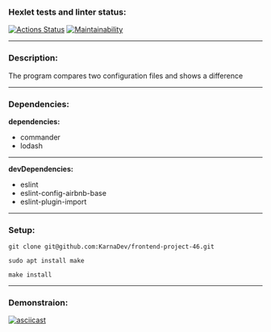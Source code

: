 ### Hexlet tests and linter status:
[![Actions Status](https://github.com/KarnaDev/frontend-project-46/actions/workflows/hexlet-check.yml/badge.svg)](https://github.com/KarnaDev/frontend-project-46/actions)
[![Maintainability](https://api.codeclimate.com/v1/badges/da0e8f92d87fbec926c2/maintainability)](https://codeclimate.com/github/KarnaDev/frontend-project-46/maintainability)

---

### Description:
The program compares two configuration files and shows a difference

---

### Dependencies:
**dependencies:**
* commander
* lodash

---

**devDependencies:**
* eslint
* eslint-config-airbnb-base
* eslint-plugin-import

---

### Setup:
```
git clone git@github.com:KarnaDev/frontend-project-46.git
```
```
sudo apt install make
```
```
make install
```

---

### Demonstraion:
[![asciicast](https://asciinema.org/a/Mu6WtGdmN4QN06W4nu3my0n6l.svg)](https://asciinema.org/a/Mu6WtGdmN4QN06W4nu3my0n6l)